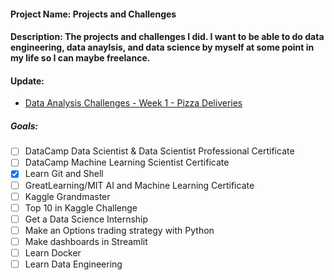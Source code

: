 #### Project Name: Projects and Challenges
#### Description: The projects and challenges I did. I want to be able to do data engineering, data anaylsis, and data science by myself at some point in my life so I can maybe freelance.

#### Update:
- [Data Analysis Challenges - Week 1 - Pizza Deliveries](https://github.com/RJUNCC/Projects_Challenges/tree/1b2983e093e22ee6d74353b1ef3f0ef276e68e12/Data%20Analysis%20Challenges/NEW_DA_PROJECTS/week_1)

##### Goals:
- [ ] DataCamp Data Scientist & Data Scientist Professional Certificate
- [ ] DataCamp Machine Learning Scientist Certificate
- [X] Learn Git and Shell
- [ ] GreatLearning/MIT AI and Machine Learning Certificate
- [ ] Kaggle Grandmaster
- [ ] Top 10 in Kaggle Challenge
- [ ] Get a Data Science Internship
- [ ] Make an Options trading strategy with Python
- [ ] Make dashboards in Streamlit
- [ ] Learn Docker
- [ ] Learn Data Engineering

